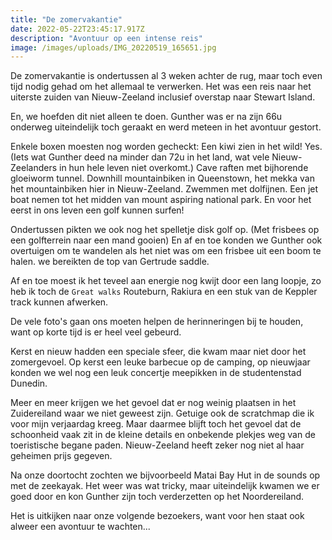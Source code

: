 ```yaml
---
title: "De zomervakantie"
date: 2022-05-22T23:45:17.917Z
description: "Avontuur op een intense reis"
image: /images/uploads/IMG_20220519_165651.jpg
---
```


De zomervakantie is ondertussen al 3 weken achter de rug, maar toch even tijd nodig gehad om het allemaal te verwerken. Het was een reis naar het uiterste zuiden van Nieuw-Zeeland inclusief overstap naar Stewart Island.

En, we hoefden dit niet alleen te doen. Gunther was er na zijn 66u onderweg uiteindelijk toch geraakt en werd meteen in het avontuur gestort.

Enkele boxen moesten nog worden gecheckt: Een kiwi zien in het wild! Yes. (Iets wat Gunther deed na minder dan 72u in het land, wat vele Nieuw-Zeelanders in hun hele leven niet overkomt.) Cave raften met bijhorende gloeiworm tunnel. Downhill mountainbiken in Queenstown, het mekka van het mountainbiken hier in Nieuw-Zeeland. Zwemmen met dolfijnen. Een jet boat nemen tot het midden van mount aspiring national park. En voor het eerst in ons leven een golf kunnen surfen!

Ondertussen pikten we ook nog het spelletje disk golf op. (Met frisbees op een golfterrein naar een mand gooien) En af en toe konden we Gunther ook overtuigen om te wandelen als het niet was om een frisbee uit een boom te halen. we bereikten de top van Gertrude saddle.

Af en toe moest ik het teveel aan energie nog kwijt door een lang loopje, zo heb ik toch de `Great walks` Routeburn, Rakiura en een stuk van de Keppler track kunnen afwerken.

De vele foto's gaan ons moeten helpen de herinneringen bij te houden, want op korte tijd is er heel veel gebeurd.

Kerst en nieuw hadden een speciale sfeer, die kwam maar niet door het zomergevoel. Op kerst een leuke barbecue op de camping, op nieuwjaar konden we wel nog een leuk concertje meepikken in de studentenstad Dunedin.

Meer en meer krijgen we het gevoel dat er nog weinig plaatsen in het Zuidereiland waar we niet geweest zijn. Getuige ook de scratchmap die ik voor mijn verjaardag kreeg. Maar daarmee blijft toch het gevoel dat de schoonheid vaak zit in de kleine details en onbekende plekjes weg van de toeristische begane paden. Nieuw-Zeeland heeft zeker nog niet al haar geheimen prijs gegeven.

Na onze doortocht zochten we bijvoorbeeld Matai Bay Hut in de sounds op met de zeekayak. Het weer was wat tricky, maar uiteindelijk kwamen we er goed door en kon Gunther zijn toch verderzetten op het Noordereiland.

Het is uitkijken naar onze volgende bezoekers, want voor hen staat ook alweer een avontuur te wachten...






